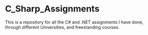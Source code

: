 # C_Sharp_Assignments
This is a repository for all the C# and .NET assignments I have done, through different Universities, and freestanding courses.
